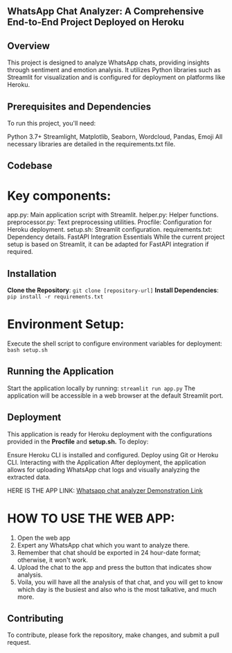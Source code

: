 ## WhatsApp Chat Analyzer: A Comprehensive End-to-End Project Deployed on Heroku

## Overview
This project is designed to analyze WhatsApp chats, providing insights through sentiment and emotion analysis. It utilizes Python libraries such as Streamlit for visualization and is configured for deployment on platforms like Heroku.

## Prerequisites and Dependencies
To run this project, you'll need:

Python 3.7+
Streamlight, Matplotlib, Seaborn, Wordcloud, Pandas, Emoji
All necessary libraries are detailed in the requirements.txt file.

## Codebase
# Key components:

app.py: Main application script with Streamlit.
helper.py: Helper functions.
preprocessor.py: Text preprocessing utilities.
Procfile: Configuration for Heroku deployment.
setup.sh: Streamlit configuration.
requirements.txt: Dependency details.
FastAPI Integration Essentials
While the current project setup is based on Streamlit, it can be adapted for FastAPI integration if required.

## Installation
**Clone the Repository**: `git clone [repository-url]`
**Install Dependencies**: `pip install -r requirements.txt`

# Environment Setup:
Execute the shell script to configure environment variables for deployment: `bash setup.sh`

## Running the Application
Start the application locally by running:  `streamlit run app.py`
The application will be accessible in a web browser at the default Streamlit port.

## Deployment
This application is ready for Heroku deployment with the configurations provided in the **Procfile** and **setup.sh.** To deploy:

Ensure Heroku CLI is installed and configured.
Deploy using Git or Heroku CLI.
Interacting with the Application
After deployment, the application allows for uploading WhatsApp chat logs and visually analyzing the extracted data.


HERE IS THE APP LINK:
[Whatsapp chat analyzer Demonstration Link](https://www.linkedin.com/posts/emaanism_whatsapp-chatanalytics-datavisualization-activity-7188222744658857984-6c_Z?utm_source=share&utm_medium=member_desktop)


# HOW TO USE THE WEB APP:
1.  Open the web app
2.  Expert any WhatsApp chat which you want to analyze there.
3.  Remember that chat should be exported in 24 hour-date format; otherwise, it won't work.
4.  Upload the chat to the app and press the button that indicates show analysis.
5.  Voila, you will have all the analysis of that chat, and you will get to know which day is the busiest and also who is the most talkative, and much more.

   
## Contributing
To contribute, please fork the repository, make changes, and submit a pull request.
